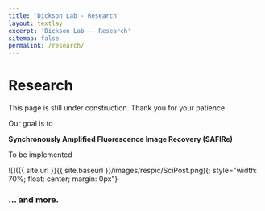 ```yaml
---
title: 'Dickson Lab - Research'
layout: textlay
excerpt: 'Dickson Lab -- Research'
sitemap: false
permalink: /research/
---
```


# Research

This page is still under construction. Thank you for your patience.

Our goal is to

**Synchronously Amplified Fluorescence Image Recovery (SAFIRe)**

To be implemented

![]({{ site.url }}{{ site.baseurl }}/images/respic/SciPost.png){: style="width: 70%; float: center; margin: 0px"}

### ... and more.

